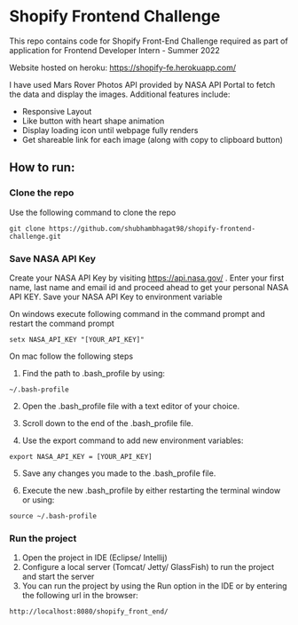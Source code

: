 # Shopify Frontend Challenge

This repo contains code for Shopify Front-End Challenge required as part of application for Frontend Developer Intern - Summer 2022

Website hosted on heroku: https://shopify-fe.herokuapp.com/

I have used Mars Rover Photos API provided by NASA API Portal to fetch the data and display the images.
Additional features include:  
- Responsive Layout
- Like button with heart shape animation
- Display loading icon until webpage fully renders
- Get shareable link for each image (along with copy to clipboard button)


## How to run:

### Clone the repo
Use the following command to clone the repo

```
git clone https://github.com/shubhambhagat98/shopify-frontend-challenge.git
```

### Save NASA API Key
Create your NASA API Key by visiting https://api.nasa.gov/ . Enter your first name, last name and email id and proceed ahead to get your personal NASA API KEY. Save your NASA API Key to environment variable 

On windows execute following command in the command prompt and restart the command prompt
```
setx NASA_API_KEY "[YOUR_API_KEY]"
```

On mac follow the following steps
1. Find the path to .bash_profile by using:
```
~/.bash-profile
```
2. Open the .bash_profile file with a text editor of your choice.

3. Scroll down to the end of the .bash_profile file.

4. Use the export command to add new environment variables:
```
export NASA_API_KEY = [YOUR_API_KEY]
```
5. Save any changes you made to the .bash_profile file.

6. Execute the new .bash_profile by either restarting the terminal window or using:
```
source ~/.bash-profile
```

### Run the project
1. Open the project in IDE (Eclipse/ Intellij)
2. Configure a local server (Tomcat/ Jetty/ GlassFish) to run the project and start the server
3. You can run the project by using the Run option in the IDE or by entering the following url in the browser:
```
http://localhost:8080/shopify_front_end/
```




